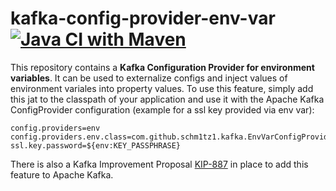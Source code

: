 # kafka-config-provider-env-var [![Java CI with Maven](https://github.com/Schm1tz1/kafka-config-provider-env-var/actions/workflows/maven.yml/badge.svg)](https://github.com/Schm1tz1/kafka-config-provider-env-var/actions/workflows/maven.yml)
This repository contains a **Kafka Configuration Provider for environment variables**. 
It can be used to externalize configs and inject values of environment variales into property values. 
To use this feature, simply add this jat to the classpath of your application and use it with the Apache Kafka ConfigProvider configuration (example for a ssl key provided via env var):
```properties
config.providers=env
config.providers.env.class=com.github.schm1tz1.kafka.EnvVarConfigProvider
ssl.key.password=${env:KEY_PASSPHRASE}
```

There is also a Kafka Improvement Proposal [KIP-887](https://cwiki.apache.org/confluence/display/KAFKA/KIP-887%3A+Add+ConfigProvider+to+make+use+of+environment+variables) in place to add this feature to Apache Kafka.
